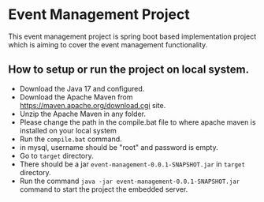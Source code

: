 # Event Management Project

This event management project is spring boot based implementation project which is aiming to cover the event management functionality.

## How to setup or run the project on local system.

- Download the Java 17 and configured.
- Download the Apache Maven from https://maven.apache.org/download.cgi site.
- Unzip the Apache Maven in any folder.
- Please change the path in the compile.bat file to where apache maven is installed on your local system
- Run the `compile.bat` command.
- in mysql, username should be "root" and password is empty.
- Go to `target` directory.
- There should be a jar `event-management-0.0.1-SNAPSHOT.jar` in `target` directory.
- Run the command `java -jar event-management-0.0.1-SNAPSHOT.jar` command to start the project the embedded server.





